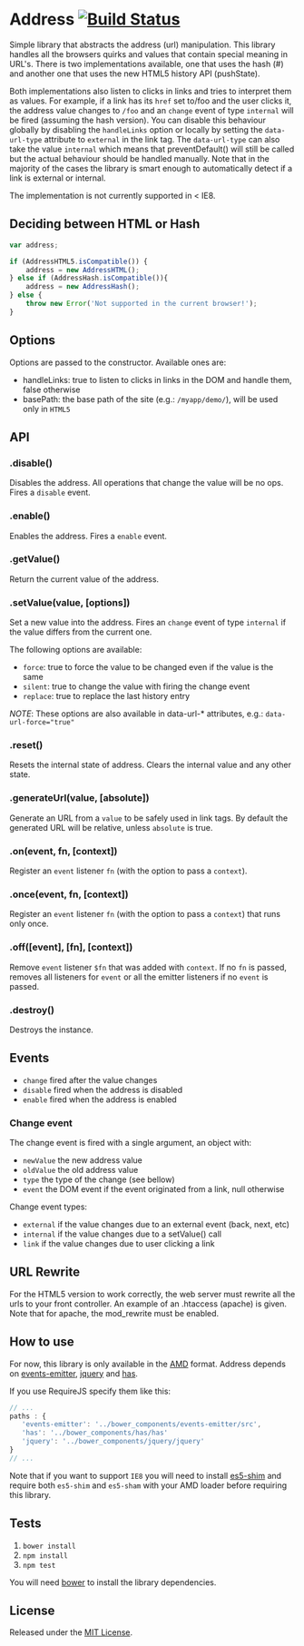 # Address [![Build Status](https://secure.travis-ci.org/IndigoUnited/address.png?branch=master)](http://travis-ci.org/IndigoUnited/address)

Simple library that abstracts the address (url) manipulation.
This library handles all the browsers quirks and values that contain special meaning in URL's.
There is two implementations available, one that uses the hash (#) and another one that uses the new HTML5 history API (pushState).

Both implementations also listen to clicks in links and tries to interpret them as values.
For example, if a link has its `href` set to/foo and the user clicks it, the address value changes to `/foo` and an `change` event of type `internal` will be fired (assuming the hash version).
You can disable this behaviour globally by disabling the `handleLinks` option or locally by setting the `data-url-type` attribute to `external` in the link tag.
The `data-url-type` can also take the value `internal` which means that preventDefault() will still be called but the actual behaviour should be handled manually.
Note that in the majority of the cases the library is smart enough to automatically detect if a link is external or internal.

The implementation is not currently supported in < IE8.



## Deciding between HTML or Hash

```js
var address;

if (AddressHTML5.isCompatible()) {
    address = new AddressHTML();
} else if (AddressHash.isCompatible()){
    address = new AddressHash();
} else {
    throw new Error('Not supported in the current browser!');
}
```



## Options

Options are passed to the constructor. Available ones are:

- handleLinks: true to listen to clicks in links in the DOM and handle them, false otherwise
- basePath: the base path of the site (e.g.: `/myapp/demo/`), will be used only in `HTML5`



## API

### .disable()

Disables the address. All operations that change the value will be no ops.
Fires a `disable` event.


### .enable()

Enables the address.
Fires a `enable` event.


### .getValue()

Return the current value of the address.


### .setValue(value, [options])

Set a new value into the address.
Fires an `change` event of type `internal` if the value differs from the current one.

The following options are available:
- `force`:   true to force the value to be changed even if the value is the same
- `silent`:  true to change the value with firing the change event
- `replace`: true to replace the last history entry

_NOTE_: These options are also available in data-url-* attributes, e.g.:
`data-url-force="true"`


### .reset()

Resets the internal state of address.
Clears the internal value and any other state.


### .generateUrl(value, [absolute])

Generate an URL from a `value` to be safely used in link tags.
By default the generated URL will be relative, unless `absolute` is true.


### .on(event, fn, [context])

Register an `event` listener `fn` (with the option to pass a `context`).


### .once(event, fn, [context])

Register an `event` listener `fn` (with the option to pass a `context`) that runs only once.


### .off([event], [fn], [context])

Remove `event` listener `$fn` that was added with `context`.
If no `fn` is passed, removes all listeners for `event` or all the emitter listeners if no `event` is passed.


### .destroy()

Destroys the instance.



## Events

- `change`           fired after the value changes
- `disable`          fired when the address is disabled
- `enable`           fired when the address is enabled


### Change event

The change event is fired with a single argument, an object with:
- `newValue`         the new address value
- `oldValue`         the old address value
- `type`             the type of the change (see bellow)
- `event`            the DOM event if the event originated from a link, null otherwise

Change event types:
- `external`         if the value changes due to an external event (back, next, etc)
- `internal`         if the value changes due to a setValue() call
- `link`             if the value changes due to user clicking a link


## URL Rewrite

For the HTML5 version to work correctly, the web server must rewrite all the urls to your front controller.
An example of an .htaccess (apache) is given.
Note that for apache, the mod_rewrite must be enabled.



## How to use

For now, this library is only available in the [AMD](https://github.com/amdjs/amdjs-api/wiki/AMD) format.
Address depends on [events-emitter](https://github.com/IndigoUnited/events-emitter), [jquery](https://github.com/jquery/jquery) and [has](https://github.com/phiggins42/has).

If you use RequireJS specify them like this:

```js
// ...
paths : {
   'events-emitter': '../bower_components/events-emitter/src',
   'has': '../bower_components/has/has'
   'jquery': '../bower_components/jquery/jquery'
}
// ...
```

Note that if you want to support `IE8` you will need to install [es5-shim](https://github.com/kriskowal/es5-shim.git) and require both `es5-shim` and `es5-sham` with your AMD loader before requiring this library.



## Tests

1. `bower install`
2. `npm install`
3. `npm test`

You will need [bower](https://github.com/bower/bower) to install the library dependencies.



## License

Released under the [MIT License](http://www.opensource.org/licenses/mit-license.php).
